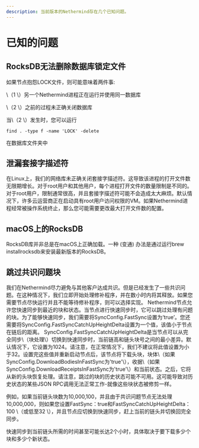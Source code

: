 ```yaml
---
description: 当前版本的Nethermind存在几个已知问题。
---
```


# 已知的问题

## RocksDB无法删除数据库锁定文件

如果节点抱怨LOCK文件，则可能意味着两件事:

\（1 \）另一个Nethermind进程正在运行并使用同一数据库

\（2 \）之前的过程未正确关闭数据库

当\（2 \）发生时，您可以运行

`find . -type f -name 'LOCK' -delete`

在数据库文件夹中

## 泄漏套接字描述符

在Linux上，我们的网络库未正确关闭套接字描述符。这导致该进程的打开文件数无限期增长。对于root用户和其他用户，每个进程打开文件的数量限制是不同的。对于root用户，限制通常很高，并且套接字描述符可能不会造成太大麻烦。默认情况下，许多云运营商正在启动具有root用户访问权限的VM。如果Nethermind进程经常被操作系统终止，那么您可能需要更改最大打开文件数的配置。

## macOS上的RocksDB

RocksDB库并非总是在macOS上正确加载。一种 \(变通\) 办法是通过运行brew installrocksdb来安装最新版本的RocksDB。

## 跳过共识问题块

我们在Nethermind尽力避免与其他客户达成共识。但是已经发生了一些共识问题。在这种情况下，我们立即开始处理修补程序，并在数小时内将其释放。如果您需要节点尽快运行并且不能等待修补程序，则可以选择实现。 Nethermind节点允许您快速同步到最近的块和状态。当节点进行快速同步时，它可以跳过处理有问题的块。为了能够快速同步，我们需要将SyncConfig.FastSync设置为‘true’。您还需要将SyncConfig.FastSyncCatchUpHeightDelta设置为一个值，该值小于节点在链后的距离。 SyncConfig.FastSyncCatchUpHeightDelta是当节点可以从完全同步\（块处理\）切换到快速同步时，当前链高和链头块号之间的最小差异。默认情况下，它设置为1024。请注意，在正常情况下，我们不建议将此值设置为小于32。设置完这些值并重新启动节点后，该节点将下载头块，块体\（如果SyncConfig.DownloadBodiesInFastSync为'true'\），收据\（如果SyncConfig.DownloadReceiptsInFastSync为'true'\）和当前状态。之后，它将从新的头块恢复处理。请注意，跳过的块的历史状态可能不可用。这可能导致对历史状态的某些JSON RPC调用无法正常工作-就像这些块状态被修剪一样。

例如，如果当前链头块数为10,000,100，并且由于共识问题节点无法处理10,000,000，则如果您设置FastSync：true和FastSyncCatchUpHeightDelta：100 \（或低至32 \），并且节点应切换到快速同步，赶上当前的链头并切换回完全同步。

快速同步到当前链头所需的时间甚至可能长达2个小时，具体取决于要下载多少个块和多少个新状态。

